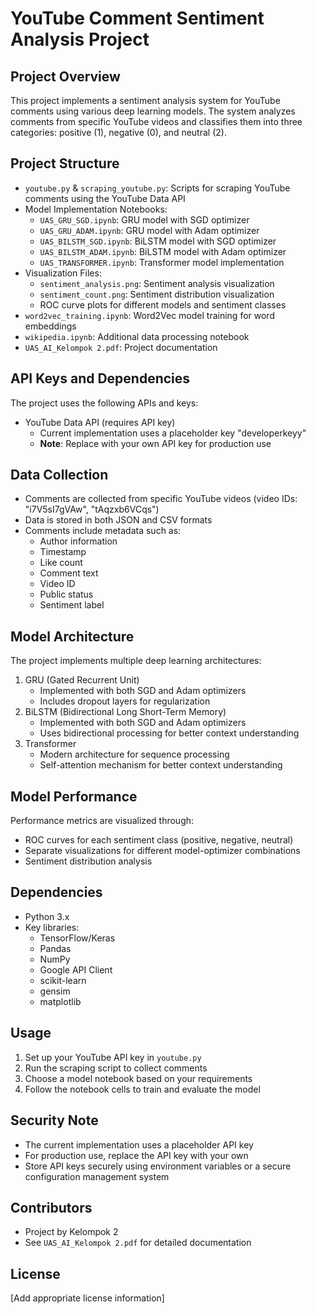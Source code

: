 # YouTube Comment Sentiment Analysis Project

## Project Overview
This project implements a sentiment analysis system for YouTube comments using various deep learning models. The system analyzes comments from specific YouTube videos and classifies them into three categories: positive (1), negative (0), and neutral (2).

## Project Structure
- `youtube.py` & `scraping_youtube.py`: Scripts for scraping YouTube comments using the YouTube Data API
- Model Implementation Notebooks:
  - `UAS_GRU_SGD.ipynb`: GRU model with SGD optimizer
  - `UAS_GRU_ADAM.ipynb`: GRU model with Adam optimizer
  - `UAS_BILSTM_SGD.ipynb`: BiLSTM model with SGD optimizer
  - `UAS_BILSTM_ADAM.ipynb`: BiLSTM model with Adam optimizer
  - `UAS_TRANSFORMER.ipynb`: Transformer model implementation
- Visualization Files:
  - `sentiment_analysis.png`: Sentiment analysis visualization
  - `sentiment_count.png`: Sentiment distribution visualization
  - ROC curve plots for different models and sentiment classes
- `word2vec_training.ipynb`: Word2Vec model training for word embeddings
- `wikipedia.ipynb`: Additional data processing notebook
- `UAS_AI_Kelompok 2.pdf`: Project documentation

## API Keys and Dependencies
The project uses the following APIs and keys:
- YouTube Data API (requires API key)
  - Current implementation uses a placeholder key "developerkeyy"
  - **Note**: Replace with your own API key for production use

## Data Collection
- Comments are collected from specific YouTube videos (video IDs: "i7V5sI7gVAw", "tAqzxb6VCqs")
- Data is stored in both JSON and CSV formats
- Comments include metadata such as:
  - Author information
  - Timestamp
  - Like count
  - Comment text
  - Video ID
  - Public status
  - Sentiment label

## Model Architecture
The project implements multiple deep learning architectures:
1. GRU (Gated Recurrent Unit)
   - Implemented with both SGD and Adam optimizers
   - Includes dropout layers for regularization
2. BiLSTM (Bidirectional Long Short-Term Memory)
   - Implemented with both SGD and Adam optimizers
   - Uses bidirectional processing for better context understanding
3. Transformer
   - Modern architecture for sequence processing
   - Self-attention mechanism for better context understanding

## Model Performance
Performance metrics are visualized through:
- ROC curves for each sentiment class (positive, negative, neutral)
- Separate visualizations for different model-optimizer combinations
- Sentiment distribution analysis

## Dependencies
- Python 3.x
- Key libraries:
  - TensorFlow/Keras
  - Pandas
  - NumPy
  - Google API Client
  - scikit-learn
  - gensim
  - matplotlib

## Usage
1. Set up your YouTube API key in `youtube.py`
2. Run the scraping script to collect comments
3. Choose a model notebook based on your requirements
4. Follow the notebook cells to train and evaluate the model

## Security Note
- The current implementation uses a placeholder API key
- For production use, replace the API key with your own
- Store API keys securely using environment variables or a secure configuration management system

## Contributors
- Project by Kelompok 2
- See `UAS_AI_Kelompok 2.pdf` for detailed documentation

## License
[Add appropriate license information]